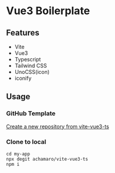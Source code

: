 # Vue3 Boilerplate
## Features
- Vite
- Vue3
- Typescript
- Tailwind CSS
- UnoCSS(icon)
- iconify

## Usage
### GitHub Template
[Create a new repository from vite-vue3-ts](https://github.com/achamaro/vite-vue3-ts/generate)

### Clone to local

```
cd my-app
npx degit achamaro/vite-vue3-ts
npm i
```